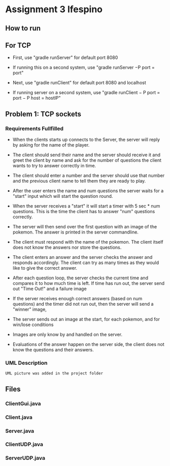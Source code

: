 # Assignment 3 lfespino

## How to run

## For TCP
* 	First, use "gradle runServer" for default port 8080
* 	If running this on a second system, use "gradle runServer −P port = port"

*	Next, use "gradle runClient" for default port 8080 and localhost
*	If running server on a second system, use "gradle runClient − P port = port − P host = hostIP"

## Problem 1: TCP sockets
### Requirements Fullfilled

*	When the clients starts up connects to the Server, the server will
	reply by asking for the name of the player.

*	The client should send their name and the server should receive it and
	greet the client by name and ask for the number of questions the client wants to try
	to answer correctly in time.

*	The client should enter a number and the server should use that number and the
	previous client name to tell them they are ready to play.

*	After the user enters the name and num questions the server waits for a
	"start" input which will start the question round.

*	When the server receives a "start" it will start a timer with 5 sec * num
	questions. This is the time the client has to answer "num" questions correctly.

*	The server will then send over the first question with an image of the pokemon.
	The answer is printed in the server commandline.

*	The client must respond with the name of the pokemon. The client itself does not
	know the answers nor store the questions.

*	The client enters an answer and the server checks the answer and responds accordingly.
	The client can try as many times as they would like to give the correct answer.

*	After each question loop, the server checks the current time and compares it to how much
	time is left. If time has run out, the server send out "Time Out!" and a failure image

*	If the server receives enough correct answers (based on num questions)
	and the timer did not run out, then the server will send a "winner" image,

*	The server sends out an image at the start, for each pokemon, and for win/lose conditions

*	Images are only know by and handled on the server.

*	Evaluations of the answer happen on the server side, the client
	does not know the questions and their answers.

### UML Description
	
	UML picture was added in the project folder

## Files

### ClientGui.java
### Client.java
### Server.java

### ClientUDP.java
### ServerUDP.java
